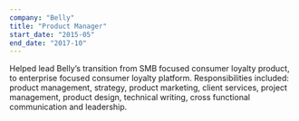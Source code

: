 ```yaml
---
company: "Belly"
title: "Product Manager"
start_date: "2015-05"
end_date: "2017-10"
---
```


Helped lead Belly’s transition from SMB focused consumer loyalty product, to enterprise focused consumer loyalty platform.
Responsibilities included: product management, strategy, product marketing, client services, project management, product design, technical writing, cross functional communication and leadership.